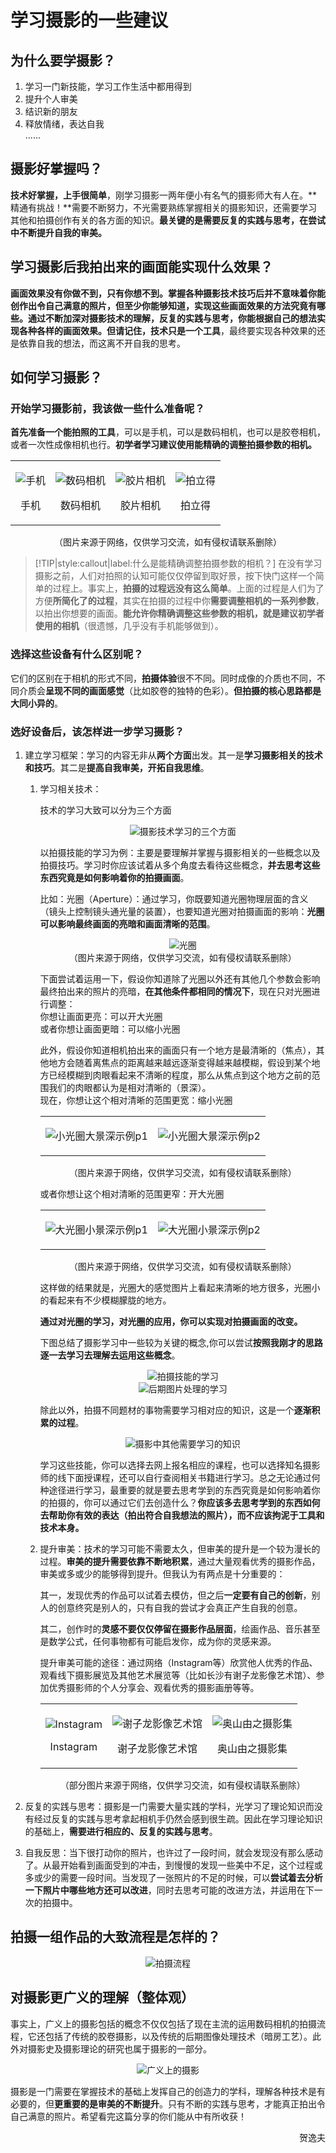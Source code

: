 # 学习摄影的一些建议

## 为什么要学摄影？

1. 学习一门新技能，学习工作生活中都用得到
2. 提升个人审美
3. 结识新的朋友
4. 释放情绪，表达自我    
    ......

## 摄影好掌握吗？

**技术好掌握，上手很简单**，刚学习摄影一两年便小有名气的摄影师大有人在。**精通有挑战！**需要不断努力，不光需要熟练掌握相关的摄影知识，还需要学习其他和拍摄创作有关的各方面的知识。**最关键的是需要反复的实践与思考，在尝试中不断提升自我的审美。**

## 学习摄影后我拍出来的画面能实现什么效果？

**画面效果没有你做不到，只有你想不到。**掌握各种摄影技术技巧后并不意味着你能创作出令自己满意的照片，但至少你能够知道，实现这些画面效果的方法究竟有哪些。通过不断加深对摄影技术的理解，反复的实践与思考，你能根据自己的想法实现各种各样的画面效果。但**请记住，技术只是一个工具**，最终要实现各种效果的还是依靠自我的想法，而这离不开自我的思考。

## 如何学习摄影？
### 开始学习摄影前，我该做一些什么准备呢？

**首先准备一个能拍照的工具**，可以是手机，可以是数码相机，也可以是胶卷相机，或者一次性成像相机也行。**初学者学习建议使用能精确的调整拍摄参数的相机。**

<table border="0" style="border-collapse:collapse;border:none;">
    <tr>
        <td>
            <p align="center">
                <img src="https://cdn.jsdelivr.net/gh/zcx980605/Survive_XYSM_dev@master/Image/Ch4_16_1.jpeg" alt="手机">
            </p>
            <p align="center">手机</p>
        </td>
        <td>
            <p align="center">
                <img src="https://cdn.jsdelivr.net/gh/zcx980605/Survive_XYSM_dev@master/Image/Ch4_16_2.jpeg" alt="数码相机">
            </p>
            <p align="center">数码相机</p>
        </td>
        <td>
            <p align="center">
                <img src="https://cdn.jsdelivr.net/gh/zcx980605/Survive_XYSM_dev@master/Image/Ch4_16_3.jpeg" alt="胶片相机">
            </p>
            <p align="center">胶片相机</p>
        </td>
        <td>
            <p align="center">
                <img src="https://cdn.jsdelivr.net/gh/zcx980605/Survive_XYSM_dev@master/Image/Ch4_16_4.jpeg" alt="拍立得">
            </p>
            <p align="center">拍立得</p>
        </td>
    </tr>
</table>
<center>（图片来源于网络，仅供学习交流，如有侵权请联系删除）</center>

> [!TIP|style:callout|label:什么是能精确调整拍摄参数的相机？]
> 在没有学习摄影之前，人们对拍照的认知可能仅仅停留到取好景，按下快门这样一个简单的过程上。事实上，**拍摄的过程远没有这么简单**。上面的过程是人们为了方便**所简化了的过程**，其实在拍摄的过程中你**需要调整相机的一系列参数**，以拍出你想要的画面。**能允许你精确调整这些参数的相机，就是建议初学者使用的相机**（很遗憾，几乎没有手机能够做到）。

### 选择这些设备有什么区别呢？

它们的区别在于相机的形式不同，**拍摄体验**很不不同。同时成像的介质也不同，不同介质会**呈现不同的画面感觉**（比如胶卷的独特的色彩）。**但拍摄的核心思路都是大同小异的**。


### 选好设备后，该怎样进一步学习摄影？

1. 建立学习框架：学习的内容无非从**两个方面**出发。其一是**学习摄影相关的技术和技巧**。其二是**提高自我审美，开拓自我思维**。

    1. 学习相关技术：

        技术的学习大致可以分为三个方面

        <div align=center>
        <img src="https://cdn.jsdelivr.net/gh/zcx980605/Survive_XYSM_dev@master/Image/Ch4_16_5.png" alt="摄影技术学习的三个方面">
        </div>

        以拍摄技能的学习为例：主要是要理解并掌握与摄影相关的一些概念以及拍摄技巧。学习时你应该试着从多个角度去看待这些概念，**并去思考这些东西究竟是如何影响着你的拍摄画面**。

        比如：光圈（Aperture）：通过学习，你既要知道光圈物理层面的含义（镜头上控制镜头通光量的装置），也要知道光圈对拍摄画面的影响：**光圈可以影响最终画面的亮暗和画面清晰的范围**。

        <div align=center>
        <img src="https://cdn.jsdelivr.net/gh/zcx980605/Survive_XYSM_dev@master/Image/Ch4_16_6.jpeg" alt="光圈">
        </div>
        <center>（图片来源于网络，仅供学习交流，如有侵权请联系删除）</center>

        下面尝试着运用一下，假设你知道除了光圈以外还有其他几个参数会影响最终拍出来的照片的亮暗，<b>在其他条件都相同的情况下</b>，现在只对光圈进行调整：<br/>
        你想让画面更亮：可以开大光圈    
        或者你想让画面更暗：可以缩小光圈

        此外，假设你知道相机拍出来的画面只有一个地方是最清晰的（焦点），其他地方会随着离焦点的距离越来越远逐渐变得越来越模糊，假设到某个地方已经模糊到肉眼看起来不清晰的程度，那么从焦点到这个地方之前的范围我们的肉眼都认为是相对清晰的（景深）。<br/>
        现在，你想让这个相对清晰的范围更宽：缩小光圈

        <table border="0" style="border-collapse:collapse;border:none;">
            <tr>
                <td>
                    <p align="center">
                        <img src="https://cdn.jsdelivr.net/gh/zcx980605/Survive_XYSM_dev@master/Image/Ch4_16_7.jpeg" alt="小光圈大景深示例p1">
                    </p>
                </td>
                <td>
                    <p align="center">
                        <img src="https://cdn.jsdelivr.net/gh/zcx980605/Survive_XYSM_dev@master/Image/Ch4_16_8.jpeg" alt="小光圈大景深示例p2">
                    </p>
                </td>
            </tr>
        </table>
        <center>（图片来源于网络，仅供学习交流，如有侵权请联系删除）</center>

        或者你想让这个相对清晰的范围更窄：开大光圈

        <table border="0" style="border-collapse:collapse;border:none;">
            <tr>
                <td>
                    <p align="center">
                        <img src="https://cdn.jsdelivr.net/gh/zcx980605/Survive_XYSM_dev@master/Image/Ch4_16_9.jpeg" alt="大光圈小景深示例p1">
                    </p>
                </td>
                <td>
                    <p align="center">
                        <img src="https://cdn.jsdelivr.net/gh/zcx980605/Survive_XYSM_dev@master/Image/Ch4_16_10.jpeg" alt="大光圈小景深示例p2">
                    </p>
                </td>
            </tr>
        </table>
        <center>（图片来源于网络，仅供学习交流，如有侵权请联系删除）</center>

        这样做的结果就是，光圈大的感觉图片上看起来清晰的地方很多，光圈小的看起来有不少模糊朦胧的地方。

        <b>通过对光圈的学习，对光圈的应用，你可以实现对拍摄画面的改变。</b>

        下图总结了摄影学习中一些较为关键的概念,你可以尝试<b>按照我刚才的思路逐一去学习去理解去运用这些概念</b>。
        <div align=center>
        <img src="https://cdn.jsdelivr.net/gh/zcx980605/Survive_XYSM_dev@master/Image/Ch4_16_11.png" alt="拍摄技能的学习">
        </div>
        <div align=center>
        <img src="https://cdn.jsdelivr.net/gh/zcx980605/Survive_XYSM_dev@master/Image/Ch4_16_12.png" alt="后期图片处理的学习">
        </div>

        除此以外，拍摄不同题材的事物需要学习相对应的知识，这是一个**逐渐积累的过程**。
        <div align=center>
        <img src="https://cdn.jsdelivr.net/gh/zcx980605/Survive_XYSM_dev@master/Image/Ch4_16_13.png" alt="摄影中其他需要学习的知识">
        </div>

        学习这些技能，你可以选择去网上报名相应的课程，也可以选择知名摄影师的线下面授课程，还可以自行查阅相关书籍进行学习。总之无论通过何种途径进行学习，最重要的就是要去思考学到的东西究竟是如何影响着你的拍摄的，你可以通过它们去创造什么？**你应该多去思考学到的东西如何去帮助你有效的表达（拍出符合自我想法的照片），而不应该拘泥于工具和技术本身。**

    2. 提升审美：技术的学习可能不需要太久，但审美的提升是一个较为漫长的过程。**审美的提升需要依靠不断地积累**，通过大量观看优秀的摄影作品，审美或多或少的能够得到提升。但我认为有两点是十分重要的：

        其一，发现优秀的作品可以试着去模仿，但之后**一定要有自己的创新**，别人的创意终究是别人的，只有自我的尝试才会真正产生自我的创意。

        其二，创作时的**灵感不要仅仅停留在摄影作品层面**，绘画作品、音乐甚至是数学公式，任何事物都有可能启发你，成为你的灵感来源。

        提升审美可能的途径：通过网络（Instagram等）欣赏他人优秀的作品、观看线下摄影展览及其他艺术展览等（比如长沙有谢子龙影像艺术馆）、参加优秀摄影师的个人分享会、观看优秀的摄影画册等等。

        <table border="0" style="border-collapse:collapse;border:none;">
        <tr>
        <td>
        <p align="center">
        <img src="https://cdn.jsdelivr.net/gh/zcx980605/Survive_XYSM_dev@master/Image/Ch4_16_14.jpeg" alt="Instagram">
        </p>
        <p align="center">Instagram</p>
        </td>
        <td>
        <p align="center">
        <img src="https://cdn.jsdelivr.net/gh/zcx980605/Survive_XYSM_dev@master/Image/Ch4_16_15.jpeg" alt="谢子龙影像艺术馆">
        </p>
        <p align="center">谢子龙影像艺术馆</p>
        </td>
        <td>
        <p align="center">
        <img src="https://cdn.jsdelivr.net/gh/zcx980605/Survive_XYSM_dev@master/Image/Ch4_16_16.jpeg" alt="奥山由之摄影集">
        </p>
        <p align="center">奥山由之摄影集</p>
        </td>
        </tr>
        </table>
        <center>（部分图片来源于网络，仅供学习交流，如有侵权请联系删除）</center>

2. 反复的实践与思考：摄影是一门需要大量实践的学科，光学习了理论知识而没有经过反复的实践与思考拿起相机手仍然会感到很生疏。因此在学习理论知识的基础上，**需要进行相应的、反复的实践与思考**。

3. 自我反思：当下很打动你的照片，也许过了一段时间，就会发现没有那么感动了。从最开始看到画面受到的冲击，到慢慢的发现一些美中不足，这个过程或多或少的需要一段时间。当发现了一张照片的不足的时候，可以**尝试着去分析一下照片中哪些地方还可以改进**，同时去思考可能的改进方法，并运用在下一次的拍摄中。


## 拍摄一组作品的大致流程是怎样的？

<div align=center>
<img src="https://cdn.jsdelivr.net/gh/zcx980605/Survive_XYSM_dev@master/Image/Ch4_16_17.png" alt="拍摄流程">
</div>

## 对摄影更广义的理解（整体观）

事实上，广义上的摄影包括的概念不仅仅包括了现在主流的运用数码相机的拍摄流程，它还包括了传统的胶卷摄影，以及传统的后期图像处理技术（暗房工艺）。此外对摄影史及摄影理论的研究也属于摄影的一部分。

<div align=center>
<img src="https://cdn.jsdelivr.net/gh/zcx980605/Survive_XYSM_dev@master/Image/Ch4_16_18.png" alt="广义上的摄影">
</div>

摄影是一门需要在掌握技术的基础上发挥自己的创造力的学科，理解各种技术是有必要的，但**更重要的是审美的不断提升**。只有不断的实践与思考，才能真正拍出令自己满意的照片。希望看完这篇分享的你们能从中有所收获！

<p align="right">贺逸夫</p>